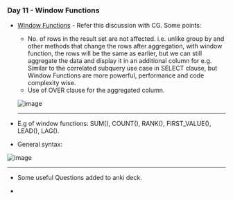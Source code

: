 ### Day 11 - Window Functions

- [Window Functions](https://chat.openai.com/c/d09c4886-028d-46ae-991b-a91e8d9f2b7f) - Refer this discussion with CG. Some points:
    + No. of rows in the result set are not affected. i.e. unlike group by and other methods that change the rows after aggregation, with window function, the rows will be the same as earlier, but we can still aggregate the data and display it in an additional column for e.g. Similar to the correlated subquery use case in SELECT clause, but Window Functions are more powerful, performance and code complexity wise.
    + Use of OVER clause for the aggregated column.
  
  ![image](https://github.com/vishpant76/15-days-postgres/assets/18080911/bc29ad83-4870-4193-81a7-e3432b0c7917)

  ---

- E.g of window functions: SUM(), COUNT(), RANK(), FIRST_VALUE(), LEAD(), LAG().

- General syntax:

![image](https://github.com/vishpant76/15-days-postgres/assets/18080911/7d3b1983-c5f7-4983-b5b0-91bf1b3ff4b4)

---

- Some useful Questions added to anki deck.

- 
